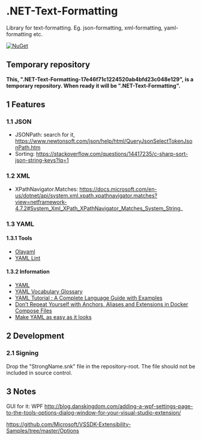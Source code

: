 # .NET-Text-Formatting

Library for text-formatting. Eg. json-formatting, xml-formatting, yaml-formatting etc.

[![NuGet](https://img.shields.io/nuget/v/HansKindberg.Text.Formatting.svg?label=NuGet)](https://www.nuget.org/packages/HansKindberg.Text.Formatting)

## Temporary repository

**This, ".NET-Text-Formatting-17e46f71c1224520ab4bfd23c048e129", is a temporary repository. When ready it will be ".NET-Text-Formatting".**

## 1 Features

### 1.1 JSON

- JSONPath: search for it, https://www.newtonsoft.com/json/help/html/QueryJsonSelectTokenJsonPath.htm
- Sorting: https://stackoverflow.com/questions/14417235/c-sharp-sort-json-string-keys?lq=1

### 1.2 XML

- XPathNavigator.Matches: https://docs.microsoft.com/en-us/dotnet/api/system.xml.xpath.xpathnavigator.matches?view=netframework-4.7.2#System_Xml_XPath_XPathNavigator_Matches_System_String_

### 1.3 YAML

#### 1.3.1 Tools

- [Olayaml](https://olayaml.com)
- [YAML Lint](https://www.yamllint.com)

#### 1.3.2 Information

- [YAML](https://yaml.org)
- [YAML Vocabulary Glossary](https://yaml.org/spec/1.2.2/ext/glossary)
- [YAML Tutorial : A Complete Language Guide with Examples](https://spacelift.io/blog/yaml)
- [Don’t Repeat Yourself with Anchors, Aliases and Extensions in Docker Compose Files](https://medium.com/@kinghuang/docker-compose-anchors-aliases-extensions-a1e4105d70bd)
- [Make YAML as easy as it looks](https://opensource.com/article/21/9/yaml-cheat-sheet)

## 2 Development

### 2.1 Signing

Drop the "StrongName.snk" file in the repository-root. The file should not be included in source control.

## 3 Notes

GUI for it:
WPF
http://blog.danskingdom.com/adding-a-wpf-settings-page-to-the-tools-options-dialog-window-for-your-visual-studio-extension/

https://github.com/Microsoft/VSSDK-Extensibility-Samples/tree/master/Options

